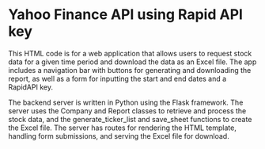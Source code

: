 # Yahoo Finance API using Rapid API key
This HTML code is for a web application that allows users to request stock data for a given time period and download the data as an Excel file. The app includes a navigation bar with buttons for generating and downloading the report, as well as a form for inputting the start and end dates and a RapidAPI key.

The backend server is written in Python using the Flask framework. The server uses the Company and Report classes to retrieve and process the stock data, and the generate_ticker_list and save_sheet functions to create the Excel file. The server has routes for rendering the HTML template, handling form submissions, and serving the Excel file for download.